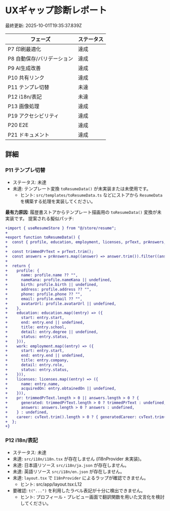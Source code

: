 # UXギャップ診断レポート

最終更新: 2025-10-01T19:35:37.839Z

| フェーズ | ステータス |
| --- | --- |
| P7 印刷最適化 | 達成 |
| P8 自動保存/バリデーション | 達成 |
| P9 AI生成改善 | 達成 |
| P10 共有リンク | 達成 |
| P11 テンプレ切替 | 未達 |
| P12 i18n/表記 | 未達 |
| P13 画像処理 | 達成 |
| P19 アクセシビリティ | 達成 |
| P20 E2E | 達成 |
| P21 ドキュメント | 達成 |

## 詳細

### P11 テンプレ切替

- ステータス: 未達
- 未達: テンプレート変換 `toResumeData()` が未実装または未使用です。
  - ヒント: `src/templates/toResumeData.ts` などにストアから `ResumeData` を構築する処理を実装してください。

**最有力原因**: 履歴書ストアからテンプレート描画用の `toResumeData()` 変換が未実装です。
提案される擬似パッチ:
```diff
+import { useResumeStore } from "@/store/resume";
+
+export function toResumeData() {
+  const { profile, education, employment, licenses, prText, prAnswers, cv, cvText } = useResumeStore.getState();
+
+  const trimmedPrText = prText.trim();
+  const answers = prAnswers.map((answer) => answer.trim()).filter((answer) => answer.length > 0);
+
+  return {
+    profile: {
+      name: profile.name ?? "", 
+      nameKana: profile.nameKana || undefined,
+      birth: profile.birth || undefined,
+      address: profile.address ?? "", 
+      phone: profile.phone ?? "", 
+      email: profile.email ?? "", 
+      avatarUrl: profile.avatarUrl || undefined,
+    },
+    education: education.map((entry) => ({
+      start: entry.start,
+      end: entry.end || undefined,
+      title: entry.school,
+      detail: entry.degree || undefined,
+      status: entry.status,
+    })),
+    work: employment.map((entry) => ({
+      start: entry.start,
+      end: entry.end || undefined,
+      title: entry.company,
+      detail: entry.role,
+      status: entry.status,
+    })),
+    licenses: licenses.map((entry) => ({
+      name: entry.name,
+      acquiredOn: entry.obtainedOn || undefined,
+    })),
+    pr: trimmedPrText.length > 0 || answers.length > 0 ? {
+      generated: trimmedPrText.length > 0 ? trimmedPrText : undefined,
+      answers: answers.length > 0 ? answers : undefined,
+    } : undefined,
+    career: cvText.trim().length > 0 ? { generatedCareer: cvText.trim() } : undefined,
+  };
+}
```

### P12 i18n/表記

- ステータス: 未達
- 未達: `src/i18n/i18n.tsx` が存在しません (I18nProvider 未実装)。
- 未達: 日本語リソース `src/i18n/ja.json` が存在しません。
- 未達: 英語リソース `src/i18n/en.json` が存在しません。
- 未達: `layout.tsx` で `I18nProvider` によるラップが確認できません。
  - ヒント: src/app/layout.tsx:L12
- 要確認: `t("...")` を利用したラベル表記が十分に検出できません。
  - ヒント: プロフィール・プレビュー画面で翻訳関数を用いた文言化を検討してください。

